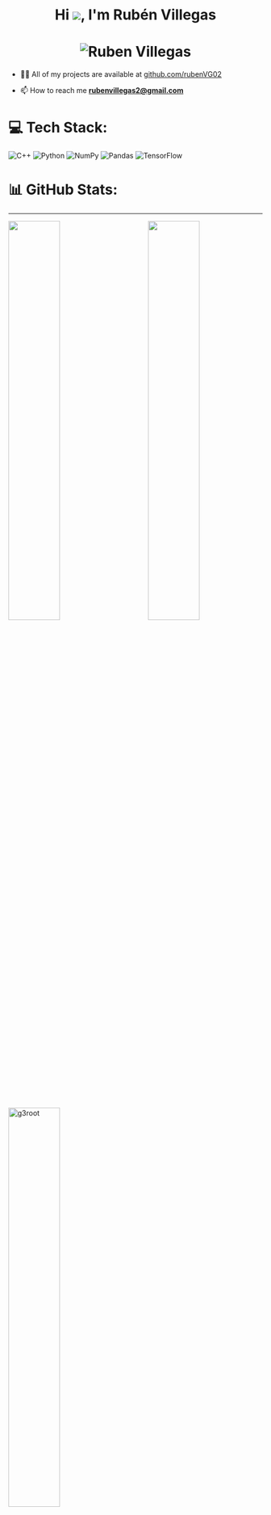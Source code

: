 <h1 align="center">Hi <img src="https://camo.githubusercontent.com/e8e7b06ecf583bc040eb60e44eb5b8e0ecc5421320a92929ce21522dbc34c891/68747470733a2f2f6d656469612e67697068792e636f6d2f6d656469612f6876524a434c467a6361737252346961377a2f67697068792e676966"></img>, I'm Rubén Villegas</h1>
<h1 align="center">
  <img src="https://readme-typing-svg.demolab.com/?lines=Biotechnology+Student;Python+Developer&font=Fira%35Code&center=true&width=500&height=50&duration=5000&pause=1000&color=F74F38" alt="Ruben Villegas">
</h1>


- 👨‍💻 All of my projects are available at [github.com/rubenVG02](github.com/rubenVG02)

- 📫 How to reach me **rubenvillegas2@gmail.com**



# 💻 Tech Stack:
![C++](https://img.shields.io/badge/c++-%2300599C.svg?style=for-the-badge&logo=c%2B%2B&logoColor=white) ![Python](https://img.shields.io/badge/python-3670A0?style=for-the-badge&logo=python&logoColor=ffdd54) ![NumPy](https://img.shields.io/badge/numpy-%23013243.svg?style=for-the-badge&logo=numpy&logoColor=white) ![Pandas](https://img.shields.io/badge/pandas-%23150458.svg?style=for-the-badge&logo=pandas&logoColor=white) ![TensorFlow](https://img.shields.io/badge/TensorFlow-%23FF6F00.svg?style=for-the-badge&logo=TensorFlow&logoColor=white)

# 📊 GitHub Stats:

</p>
<hr />
<img  src="https://github-readme-stats.vercel.app/api?username=RubenVG02&show_icons=true&theme=dark" width="45%" align="right" >
<img  src="https://github-readme-streak-stats.herokuapp.com/?user=RubenVG02&show_icons=true&theme=dark" width="45%"  >
<img align="center" src="https://github-readme-stats.vercel.app/api/top-langs?username=RubenVG02&show_icons=true&locale=en&layout=compact&theme=dark" alt="g3root" width="45%"  />

---
<p align="left"> <img src="https://komarev.com/ghpvc/?username=rubenvg02&label=Profile%20views&color=0e75b6&style=flat" alt="rubenvg02" /> </p>
